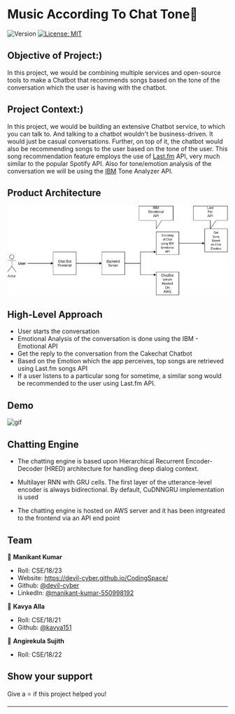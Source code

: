 # Music According To Chat Tone👋
![Version](https://img.shields.io/badge/version-1.0.0-blue.svg?cacheSeconds=2592000)
[![License: MIT](https://img.shields.io/badge/License-MIT-yellow.svg)](#)

## Objective of Project:)
In this project, we would be combining multiple services and open-source tools to make a Chatbot that recommends songs based on the tone of the conversation which the user is having with the chatbot.

## Project Context:)
In this project, we would be building an extensive Chatbot service, to which you can talk to. And talking to a chatbot wouldn't be business-driven. It would just be casual conversations. Further, on top of it, the chatbot would also be recommending songs to the user based on the tone of the user. This song recommendation feature employs the use of [Last.fm](https://www.last.fm/api) API, very much similar to the popular Spotify API. Also for tone/emotion analysis of the conversation we will be using the [IBM](https://www.youtube.com/watch?v=wUb--6FPBik) Tone Analyzer API.

## Product Architecture
![image](https://github.com/devil-cyber/Mood-Music/blob/master/asset/arch.png)

## High-Level Approach
- User starts the conversation
- Emotional Analysis of the conversation is done using the IBM - Emotional API
- Get the reply to the conversation from the Cakechat Chatbot
- Based on the Emotion which the app perceives, top songs are retrieved using Last.fm songs API
- If a user listens to a particular song for sometime, a similar song would be recommended to the user using Last.fm API.
  
## Demo

![gif](https://github.com/devil-cyber/Mood-Music/blob/master/asset/demo.gif)

## Chatting Engine

- The chatting engine is based upon  Hierarchical Recurrent Encoder-Decoder (HRED) architecture for handling deep dialog context.

- Multilayer RNN with GRU cells. The first layer of the utterance-level encoder is always bidirectional. By default, CuDNNGRU implementation is used
- The chatting engine is hosted on AWS server and it has been intgreated to the frontend via an API end point



## Team

👤 **Manikant Kumar**
* Roll: CSE/18/23
* Website: https://devil-cyber.github.io/CodingSpace/
* Github: [@devil-cyber](https://github.com/devil-cyber)
* LinkedIn: [@manikant-kumar-550998192](https://linkedin.com/in/manikant-kumar-550998192)

👤 **Kavya Alla**
* Roll: CSE/18/21
* Github: [@kavya151](https://github.com/kavya151)

👤 **Angirekula Sujith**
* Roll: CSE/18/22


## Show your support

Give a ⭐️ if this project helped you!


***
 
